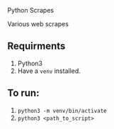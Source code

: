 Python Scrapes

Various web scrapes

## Requirments
1. Python3
1. Have a `venv` installed. 

## To run: 
1. `python3 -m venv/bin/activate`
1. `python3 <path_to_script>`